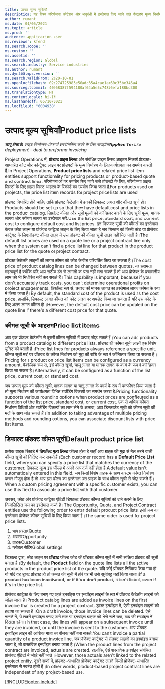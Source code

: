 ```yaml
---
title: उत्पाद मूल्य सूचियाँ
description: यह विषय परियोजना कोटेशन और अनुबंधों में इस्तेमाल किए जाने वाले कैटलॉग मूल्य निर्धारण में मूल्य सूचियों के बारे में जानकारी देता है.
author: rumant
ms.date: 04/05/2021
ms.topic: article
ms.prod: ''
audience: Application User
ms.reviewer: kfend
ms.search.scope: ''
ms.custom: ''
ms.assetid: ''
ms.search.region: Global
ms.search.industry: Service industries
ms.author: rumant
ms.dyn365.ops.version: ''
ms.search.validFrom: 2020-10-01
ms.openlocfilehash: 02d274725983e50adc35a4cae1ac60c35be346a4
ms.sourcegitcommit: 40f68387f594180af64a5e5c748b6efa188bd300
ms.translationtype: HT
ms.contentlocale: hi-IN
ms.lasthandoff: 05/10/2021
ms.locfileid: "6004938"
---
```

# <a name="product-price-lists"></a><span data-ttu-id="c587a-103">उत्पाद मूल्य सूचियाँ</span><span class="sxs-lookup"><span data-stu-id="c587a-103">Product price lists</span></span>

<span data-ttu-id="c587a-104">_**लागू होता है:** लाइट नियोजन-प्रोफार्मा इनवॉयसिंग करने के लिए समझौता_</span><span class="sxs-lookup"><span data-stu-id="c587a-104">_**Applies To:** Lite deployment - deal to proforma invoicing_</span></span>

 <span data-ttu-id="c587a-105">Project Operations में, **प्रोडक्ट प्राइस लिस्ट** और संबंधित प्राइस लिस्ट आइटम निकायें प्रोडक्ट-आधारित कोट और कॉन्ट्रैक्ट लाइन पर प्रोडक्टों के मूल्य निर्धारण के लिए कार्यक्षमता का समर्थन करती हैं.</span><span class="sxs-lookup"><span data-stu-id="c587a-105">In Project Operations, **Product price lists** and related price list item entities support functionality for pricing products on product-based quote and contract lines.</span></span> <span data-ttu-id="c587a-106">परियोजनाओं पर उपयोग किए जाने वाले प्रोडक्टों के लिए, परियोजना प्राइस लिस्टों के लिए प्राइस लिस्ट आइटम के रिकॉर्ड का उपयोग किया जाता है.</span><span class="sxs-lookup"><span data-stu-id="c587a-106">For products used on projects, the price list item records for project price lists are used.</span></span> 

<span data-ttu-id="c587a-107">प्रॉडक्ट निर्धारित होने चाहिए ताकि प्रॉडक्ट कैटेलॉग में उनकी डिफाल्ट लागत और कीमत सूची हो।</span><span class="sxs-lookup"><span data-stu-id="c587a-107">Products should be set up so that they have default cost and price lists in the product catalog.</span></span> <span data-ttu-id="c587a-108">डिफ़ॉल्ट कीमत और सूची मूल्यों को कॉन्फ़िगर करने के लिए सूची मूल्य, मानक लागत और वर्तमान लागत का इस्तेमाल करें.</span><span class="sxs-lookup"><span data-stu-id="c587a-108">Use the list price, standard cost, and current cost to configure default cost and list prices.</span></span> <span data-ttu-id="c587a-109">इन डिफाल्ट सूची की कीमतों का इस्तेमाल केवल कोट लाइन या प्रोजेक्ट कांट्रेक्ट लाइन के लिए किया जाता है जब सिस्टम को किसी कोट या प्रोजेक्ट कांट्रेक्ट के लिए प्रॉडक्ट कीमत लाइन में उस प्रॉडक्ट की कीमत सूची लाइन नहीं मिल पाती है।</span><span class="sxs-lookup"><span data-stu-id="c587a-109">The default list prices are used on a quote line or a project contract line only when the system can't find a price list line for that product in the product price list for the quote or project contract.</span></span>

<span data-ttu-id="c587a-110">प्रॉडक्ट कैटेलॉग लाइनों की लागत कीमत को कोट के बीच परिवर्तित किया जा सकता है।</span><span class="sxs-lookup"><span data-stu-id="c587a-110">The cost price of product catalog lines can be changed between quotes.</span></span> <span data-ttu-id="c587a-111">यह सक्षमता महत्वपूर्ण है क्योंकि यदि आप सटीक ढंग से लागतों का पता नहीं लगा सकते हैं तो आप प्रोजेक्ट के प्रचालनीय लाभ को भी निर्धारित नहीं कर सकते हैं।</span><span class="sxs-lookup"><span data-stu-id="c587a-111">This capability is important, because if you don't accurately track costs, you can't determine operational profits on project engagements.</span></span> <span data-ttu-id="c587a-112">डिफ़ॉल्ट रूप से, उत्पाद की मानक लागत का इस्तेमाल लागत कीमत के रूप में किया जाता है।</span><span class="sxs-lookup"><span data-stu-id="c587a-112">By default, the standard cost of the product is used as the cost price.</span></span> <span data-ttu-id="c587a-113">हालांकि, डिफाल्ट लागत कीमत को कोट लाइन पर अपडेट किया जा सकता है यदि उस कोट के लिए अलग लागत कीमत हो।</span><span class="sxs-lookup"><span data-stu-id="c587a-113">However, the default cost price can be updated on the quote line if there's a different cost price for that quote.</span></span>

## <a name="price-list-items"></a><span data-ttu-id="c587a-114">कीमत सूची के आइटम</span><span class="sxs-lookup"><span data-stu-id="c587a-114">Price list items</span></span>

<span data-ttu-id="c587a-115">आप एक प्रॉडक्ट कैटेलॉग से दूसरी कीमत सूचियों में उत्पाद जोड़ सकते हैं।</span><span class="sxs-lookup"><span data-stu-id="c587a-115">You can add products from a product catalog to different price lists.</span></span> <span data-ttu-id="c587a-116">प्रॉडक्ट की कीमत सूची लाइनें एक विशेष यूनिट को बताती हैं।</span><span class="sxs-lookup"><span data-stu-id="c587a-116">Price list lines for products always reference a specific unit.</span></span> <span data-ttu-id="c587a-117">कीमत सूची मदों पर प्रॉडक्ट के कीमत निर्धारण को मुद्रा की राशि के रूप में कॉन्फ़िगर किया जा सकता है।</span><span class="sxs-lookup"><span data-stu-id="c587a-117">Pricing for a product on price list items can be configured as a currency amount.</span></span> <span data-ttu-id="c587a-118">वैकल्पिक रूप स, इसे कीमत सूची, चालू लागत या मानक लागत के कार्य के रूप में कॉन्फ़िगर किया जा सकता है।</span><span class="sxs-lookup"><span data-stu-id="c587a-118">Alternatively, it can be configured as a function of the list price, current cost, or standard cost.</span></span>

<span data-ttu-id="c587a-119">जब उत्पाद मूल्य को कीमत सूची, मानक लागत या चालू लागत के कार्य के रूप में कन्फीगर किया जाता है तो मूल्य निर्धारण की कार्यक्षमता विभिन्न राउंडिंग विकल्पों का समर्थन करता है.</span><span class="sxs-lookup"><span data-stu-id="c587a-119">Pricing functionality supports various rounding options when product prices are configured as a function of the list price, standard cost, or current cost.</span></span> <span data-ttu-id="c587a-120">एक से अधिक कीमत निर्धारण विधियों और राउंडिंग विकल्पों का लाभ लेने के अलावा, आप डिस्काउंट सूची को कीमत सूची की मदों के साथ जोड़ सकते हैं।</span><span class="sxs-lookup"><span data-stu-id="c587a-120">In addition to taking advantage of multiple pricing methods and rounding options, you can associate discount lists with price list items.</span></span> 

 
## <a name="default-product-price-list"></a><span data-ttu-id="c587a-121">डिफाल्ट प्रॉडक्ट कीमत सूची</span><span class="sxs-lookup"><span data-stu-id="c587a-121">Default product price list</span></span>
<span data-ttu-id="c587a-122">प्रत्येक ग्राहक रिकार्ड में **डिफॉल्ट मूल्य लिस्ट** फील्ड होता है जहाँ आप ग्राहक की मुद्रा से मेल करने वाली कीमत सूची को निर्दिष्ट कर सकते हैं।</span><span class="sxs-lookup"><span data-stu-id="c587a-122">Each customer record has a **Default Price List** field, where you can specify a price list that matches the currency of the customer.</span></span> <span data-ttu-id="c587a-123">डिफाल्ट मूल्य इस फील्ड में अपने आप दर्ज नहीं होता है.</span><span class="sxs-lookup"><span data-stu-id="c587a-123">A default value isn't automatically entered in this field.</span></span> <span data-ttu-id="c587a-124">जब किसी विशेष ग्राहक के साथ कस्टम कीमत निर्धारण करार मौजूद होता है तो आप इस फील्ड का इस्तेमाल उस ग्राहक के साथ कीमत सूची से जोड़ सकते हैं।</span><span class="sxs-lookup"><span data-stu-id="c587a-124">When a custom pricing agreement with a specific customer exists, you can use this field to associate a price list with that customer.</span></span>

<span data-ttu-id="c587a-125">अवसर, कोट और प्रोजेक्ट कांट्रेक्ट एंटिटी डिफाल्ट प्रॉडक्ट कीमत सूचियों को दर्ज करने के लिए निम्नलिखित क्रम का इस्तेमाल करते हैं।</span><span class="sxs-lookup"><span data-stu-id="c587a-125">The Opportunity, Quote, and Project Contract entities use the following order to enter default product price lists.</span></span> <span data-ttu-id="c587a-126">इसी क्रम का इस्तेमाल प्रोजेक्ट कीमत सूचियों के लिए किया जाता है।</span><span class="sxs-lookup"><span data-stu-id="c587a-126">The same order is used for project price lists.</span></span>

1.  <span data-ttu-id="c587a-127">भाव प्रस्ताव</span><span class="sxs-lookup"><span data-stu-id="c587a-127">Quote</span></span>
2.  <span data-ttu-id="c587a-128">अवसर</span><span class="sxs-lookup"><span data-stu-id="c587a-128">Opportunity</span></span>
3.  <span data-ttu-id="c587a-129">ग्राहक</span><span class="sxs-lookup"><span data-stu-id="c587a-129">Customer</span></span>
4.  <span data-ttu-id="c587a-130">ग्लोबल सेटिंग</span><span class="sxs-lookup"><span data-stu-id="c587a-130">Global settings</span></span> 

<span data-ttu-id="c587a-131">डिफाल्ट द्वारा, कोट लाइन पर **प्रॉडक्ट** फील्ड कोट की प्रॉडक्ट कीमत सूची में सभी सक्रिय प्रॉडक्ट की सूची बनाता है।</span><span class="sxs-lookup"><span data-stu-id="c587a-131">By default, the **Product** field on the quote line lists all the active products in the product price list of the quote.</span></span> <span data-ttu-id="c587a-132">यदि कोई प्रॉडक्ट निष्क्रिय किया गया हो यो यदि वह ड्राफ्ट प्रॉडक्ट हो तो कीमत की सूची में होने पर भी उसे सूचीबद्ध नहीं किया जाता।</span><span class="sxs-lookup"><span data-stu-id="c587a-132">If a product has been inactivated, or if it's a draft product, it isn't listed, even if it's in the price list.</span></span> 

<span data-ttu-id="c587a-133">प्रोजेक्ट कांट्रेक्ट के लिए बनाए गए पहले इनवॉइस पर इनवॉइस लाइनों के रूप में प्रॉडक्ट कैटेलॉग लाइनों को जोड़ा जाता है।</span><span class="sxs-lookup"><span data-stu-id="c587a-133">Product catalog lines are added as invoice lines on the first invoice that is created for a project contract.</span></span> <span data-ttu-id="c587a-134">ड्राफ्ट इनवॉइस में, ऐसी इनवॉइस लाइनों को हटाया जा सकता है।</span><span class="sxs-lookup"><span data-stu-id="c587a-134">On a draft invoice, those invoice lines can be deleted.</span></span> <span data-ttu-id="c587a-135">ऐसे मामले में, ये लाइनें इनवॉइस बनाए जाने तक या इनवॉइस ग्राहक को भेजे जाने तक, बाद की इनवॉइस में दिखता रहेगा।</span><span class="sxs-lookup"><span data-stu-id="c587a-135">In that case, the lines will appear on a subsequent invoice until they are invoiced, or until the invoice is sent to the customer.</span></span> <span data-ttu-id="c587a-136">आप प्रॉडक्ट इनवॉइस लाइन की आंशिक मात्रा का बीजक नहीं बना सकते.</span><span class="sxs-lookup"><span data-stu-id="c587a-136">You can't invoice a partial quantity of a product invoice line.</span></span> <span data-ttu-id="c587a-137">जब प्रोजेक्ट कांट्रेक्ट से प्रॉडक्ट लाइनों का इनवॉइस बनाया जाता है, तो वास्तविक इनवॉइस बनाया जाता है।</span><span class="sxs-lookup"><span data-stu-id="c587a-137">When the product lines from the project contract are invoiced, actuals are created.</span></span> <span data-ttu-id="c587a-138">हालांकि, ऐसे वास्तविक इनवॉइस संबंधित प्रोजेक्ट एंटिटी से जोड़े नहीं जाते।</span><span class="sxs-lookup"><span data-stu-id="c587a-138">However, those actuals aren't linked to the related project entity.</span></span> <span data-ttu-id="c587a-139">दूसरे शब्दों में, प्रॉडक्ट-आधारित प्रोजेक्ट कांट्रेक्ट लाइनें किसी प्रोजेक्ट-आधारित इस्तेमाल से स्वतंत्र होती हैं।</span><span class="sxs-lookup"><span data-stu-id="c587a-139">In other words, product-based project contract lines are independent of any project-based use.</span></span> 


[!INCLUDE[footer-include](../includes/footer-banner.md)]
